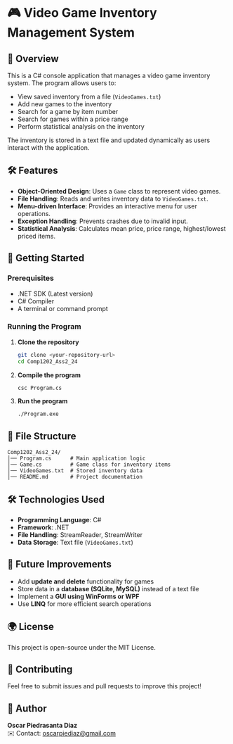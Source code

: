 # 🎮 Video Game Inventory Management System

## 📌 Overview
This is a C# console application that manages a video game inventory system. The program allows users to:
- View saved inventory from a file (`VideoGames.txt`)
- Add new games to the inventory
- Search for a game by item number
- Search for games within a price range
- Perform statistical analysis on the inventory

The inventory is stored in a text file and updated dynamically as users interact with the application.

## 🛠️ Features
- **Object-Oriented Design**: Uses a `Game` class to represent video games.
- **File Handling**: Reads and writes inventory data to `VideoGames.txt`.
- **Menu-driven Interface**: Provides an interactive menu for user operations.
- **Exception Handling**: Prevents crashes due to invalid input.
- **Statistical Analysis**: Calculates mean price, price range, highest/lowest priced items.

## 🚀 Getting Started

### Prerequisites
- .NET SDK (Latest version) 
- C# Compiler
- A terminal or command prompt

### Running the Program
1. **Clone the repository**
   ```sh
   git clone <your-repository-url>
   cd Comp1202_Ass2_24
   ```
2. **Compile the program**
   ```sh
   csc Program.cs
   ```
3. **Run the program**
   ```sh
   ./Program.exe
   ```

## 📂 File Structure
```
Comp1202_Ass2_24/
│── Program.cs      # Main application logic
│── Game.cs         # Game class for inventory items
│── VideoGames.txt  # Stored inventory data
│── README.md       # Project documentation
```

## 🛠️ Technologies Used
- **Programming Language**: C#
- **Framework**: .NET
- **File Handling**: StreamReader, StreamWriter
- **Data Storage**: Text file (`VideoGames.txt`)

## 🎯 Future Improvements
- Add **update and delete** functionality for games
- Store data in a **database (SQLite, MySQL)** instead of a text file
- Implement a **GUI using WinForms or WPF**
- Use **LINQ** for more efficient search operations

## 🌍 License
This project is open-source under the MIT License.

## 🤝 Contributing
Feel free to submit issues and pull requests to improve this project!

## 👤 Author
**Oscar Piedrasanta Diaz**  
✉️ Contact: [oscarpiediaz@gmail.com](mailto:oscarpiediaz@gmail.com)
